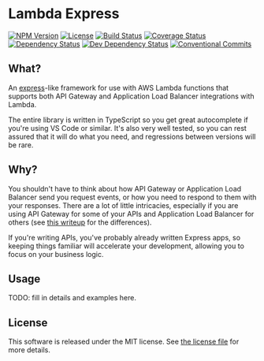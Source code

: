 # Lambda Express

[![NPM Version](https://img.shields.io/npm/v/@silvermine/lambda-express.svg)](https://www.npmjs.com/package/@silvermine/lambda-express)
[![License](https://img.shields.io/github/license/silvermine/lambda-express.svg)](./LICENSE)
[![Build Status](https://travis-ci.com/silvermine/lambda-express.svg?branch=master)](https://travis-ci.com/silvermine/lambda-express)
[![Coverage Status](https://coveralls.io/repos/github/silvermine/lambda-express/badge.svg?branch=master)](https://coveralls.io/github/silvermine/lambda-express?branch=master)
[![Dependency Status](https://david-dm.org/silvermine/lambda-express.svg)](https://david-dm.org/silvermine/lambda-express)
[![Dev Dependency Status](https://david-dm.org/silvermine/lambda-express/dev-status.svg)](https://david-dm.org/silvermine/lambda-express#info=devDependencies&view=table)
[![Conventional Commits](https://img.shields.io/badge/Conventional%20Commits-1.0.0-yellow.svg)](https://conventionalcommits.org)


## What?

An [express](https://expressjs.com/)-like framework for use with AWS Lambda functions that
supports both API Gateway and Application Load Balancer integrations with Lambda.

The entire library is written in TypeScript so you get great autocomplete if you're using
VS Code or similar. It's also very well tested, so you can rest assured that it will do
what you need, and regressions between versions will be rare.


## Why?

You shouldn't have to think about how API Gateway or Application Load Balancer send you
request events, or how you need to respond to them with your responses. There are a lot of
little intricacies, especially if you are using API Gateway for some of your APIs and
Application Load Balancer for others (see [this writeup][apigw-vs-alb] for the
differences).

If you're writing APIs, you've probably already written Express apps, so keeping things
familiar will accelerate your development, allowing you to focus on your business logic.

[apigw-vs-alb]: https://serverless-training.com/articles/api-gateway-vs-application-load-balancer-technical-details/


## Usage

TODO: fill in details and examples here.


## License

This software is released under the MIT license. See [the license file](LICENSE) for more
details.

